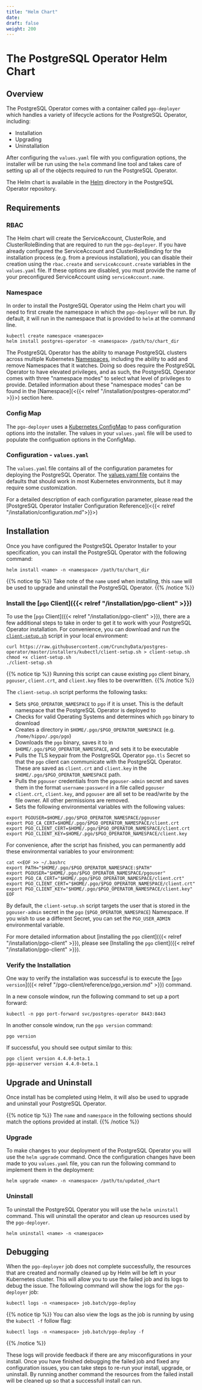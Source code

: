 ```yaml
---
title: "Helm Chart"
date:
draft: false
weight: 200
---
```


# The PostgreSQL Operator Helm Chart

## Overview

The PostgreSQL Operator comes with a container called `pgo-deployer` which
handles a variety of lifecycle actions for the PostgreSQL Operator, including:

- Installation
- Upgrading
- Uninstallation

After configuring the `values.yaml` file with you configuration options, the
installer will be run using the `helm` command line tool and takes care of
setting up all of the objects required to run the PostgreSQL Operator.

The Helm chart is available in the [Helm](https://github.com/CrunchyData/postgres-operator/tree/master/installers/helm)
directory in the PostgreSQL Operator repository.

## Requirements

### RBAC

The Helm chart will create the ServiceAccount, ClusterRole, and ClusterRoleBinding
that are required to run the `pgo-deployer`. If you have already configured the
ServiceAccount and ClusterRoleBinding for the installation process (e.g. from a
previous installation), you can disable their creation using the `rbac.create`
and `serviceAccount.create` variables in the `values.yaml` file. If these options
are disabled, you must provide the name of your preconfigured ServiceAccount using
`serviceAccount.name`.

### Namespace

In order to install the PostgreSQL Operator using the Helm chart you will need
to first create the namespace in which the `pgo-deployer` will be run. By default,
it will run in the namespace that is provided to `helm` at the command line.

```
kubectl create namespace <namespace>
helm install postgres-operator -n <namespace> /path/to/chart_dir
```

The PostgreSQL Operator has the ability to manage PostgreSQL clusters across
multiple Kubernetes [Namespaces](https://kubernetes.io/docs/concepts/overview/working-with-objects/namespaces/),
including the ability to add and remove Namespaces that it watches. Doing so
does require the PostgreSQL Operator to have elevated privileges, and as such,
the PostgreSQL Operator comes with three "namespace modes" to select what level
of privileges to provide. Detailed information about these "namespace modes"
can be found in the [Namespace](<{{< relref "/installation/postgres-operator.md" >}}>)
section here.

### Config Map

The `pgo-deployer` uses a [Kubernetes ConfigMap](https://kubernetes.io/docs/concepts/configuration/configmap/)
to pass configuration options into the installer. The values in your `values.yaml`
file will be used to populate the configuation options in the ConfigMap.

### Configuration - `values.yaml`

The `values.yaml` file contains all of the configuration parametes for deploying
the PostgreSQL Operator. The [values.yaml file](https://github.com/CrunchyData/postgres-operator/blob/master/installers/helm/postgres-operator/values.yaml) contains the defaults that
should work in most Kubernetes environments, but it may require some customization.

For a detailed description of each configuration parameter, please read the
[PostgreSQL Operator Installer Configuration Reference](<{{< relref "/installation/configuration.md">}}>)

## Installation

Once you have configured the PostgreSQL Operator Installer to your
specification, you can install the PostgreSQL Operator with the following
command:

```shell
helm install <name> -n <namespace> /path/to/chart_dir
```

{{% notice tip %}}
Take note of the `name` used when installing, this `name` will be used to
upgrade and uninstall the PostgreSQL Operator.
{{% /notice %}}

### Install the [`pgo` Client]({{< relref "/installation/pgo-client" >}})

To use the [`pgo` Client]({{< relref "/installation/pgo-client" >}}),
there are a few additional steps to take in order to get it to work with your
PostgreSQL Operator installation. For convenience, you can download and run the
[`client-setup.sh`](https://raw.githubusercontent.com/CrunchyData/postgres-operator/master/installers/kubectl/client-setup.sh)
script in your local environment:

```shell
curl https://raw.githubusercontent.com/CrunchyData/postgres-operator/master/installers/kubectl/client-setup.sh > client-setup.sh
chmod +x client-setup.sh
./client-setup.sh
```

{{% notice tip %}}
Running this script can cause existing `pgo` client binary, `pgouser`,
`client.crt`, and `client.key` files to be overwritten.
{{% /notice %}}

The `client-setup.sh` script performs the following tasks:

- Sets `$PGO_OPERATOR_NAMESPACE` to `pgo` if it is unset. This is the default
namespace that the PostgreSQL Operator is deployed to
- Checks for valid Operating Systems and determines which `pgo` binary to
download
- Creates a directory in `$HOME/.pgo/$PGO_OPERATOR_NAMESPACE` (e.g. `/home/hippo/.pgo/pgo`)
- Downloads the `pgo` binary, saves it to in `$HOME/.pgo/$PGO_OPERATOR_NAMESPACE`,
and sets it to be executable
- Pulls the TLS keypair from the PostgreSQL Operator `pgo.tls` Secret so that
the `pgo` client can communicate with the PostgreSQL Operator. These are saved
as `client.crt` and `client.key` in the `$HOME/.pgo/$PGO_OPERATOR_NAMESPACE`
path.
- Pulls the `pgouser` credentials from the `pgouser-admin` secret and saves them
in the format `username:password` in a file called `pgouser`
- `client.crt`, `client.key`, and `pgouser` are all set to be read/write by the
file owner. All other permissions are removed.
- Sets the following environmental variables with the following values:

```shell
export PGOUSER=$HOME/.pgo/$PGO_OPERATOR_NAMESPACE/pgouser
export PGO_CA_CERT=$HOME/.pgo/$PGO_OPERATOR_NAMESPACE/client.crt
export PGO_CLIENT_CERT=$HOME/.pgo/$PGO_OPERATOR_NAMESPACE/client.crt
export PGO_CLIENT_KEY=$HOME/.pgo/$PGO_OPERATOR_NAMESPACE/client.key
```

For convenience, after the script has finished, you can permanently add these
environmental variables to your environment:


```shell
cat <<EOF >> ~/.bashrc
export PATH="$HOME/.pgo/$PGO_OPERATOR_NAMESPACE:$PATH"
export PGOUSER="$HOME/.pgo/$PGO_OPERATOR_NAMESPACE/pgouser"
export PGO_CA_CERT="$HOME/.pgo/$PGO_OPERATOR_NAMESPACE/client.crt"
export PGO_CLIENT_CERT="$HOME/.pgo/$PGO_OPERATOR_NAMESPACE/client.crt"
export PGO_CLIENT_KEY="$HOME/.pgo/$PGO_OPERATOR_NAMESPACE/client.key"
EOF
```

By default, the `client-setup.sh` script targets the user that is stored in the
`pgouser-admin` secret in the `pgo` (`$PGO_OPERATOR_NAMESPACE`) Namespace. If
you wish to use a different Secret, you can set the `PGO_USER_ADMIN`
environmental variable.

For more detailed information about [installing the `pgo` client]({{< relref "/installation/pgo-client" >}}),
please see [Installing the `pgo` client]({{< relref "/installation/pgo-client" >}}).

### Verify the Installation

One way to verify the installation was successful is to execute the
[`pgo version`]({{< relref "/pgo-client/reference/pgo_version.md" >}}) command.

In a new console window, run the following command to set up a port forward:

```shell
kubectl -n pgo port-forward svc/postgres-operator 8443:8443
```

In another console window, run the `pgo version` command:

```shell
pgo version
```

If successful, you should see output similar to this:

```
pgo client version 4.4.0-beta.1
pgo-apiserver version 4.4.0-beta.1
```

## Upgrade and Uninstall

Once install has be completed using Helm, it will also be used to upgrade and 
uninstall your PostgreSQL Operator.

{{% notice tip %}}
The `name` and `namespace` in the following sections should match the options 
provided at install.
{{% /notice %}}

### Upgrade

To make changes to your deployment of the PostgreSQL Operator you will use the
`helm upgrade` command. Once the configuration changes have been made to you
`values.yaml` file, you can run the following command to implement them in the
deployment:

```shell
helm upgrade <name> -n <namespace> /path/to/updated_chart
```

### Uninstall

To uninstall the PostgreSQL Operator you will use the `helm uninstall` command.
This will uninstall the operator and clean up resources used by the `pgo-deployer`.

```shell
helm uninstall <name> -n <namespace>
```

## Debugging

When the `pgo-deployer` job does not complete successfully, the resources that 
are created and normally cleaned up by Helm will be left in your
Kubernetes cluster. This will allow you to use the failed job and its logs to
debug the issue. The following command will show the logs for the `pgo-deployer`
job:

```shell
kubectl logs -n <namespace> job.batch/pgo-deploy
```

{{% notice tip %}}
You can also view the logs as the job is running by using the `kubectl -f`
follow flag:
```shell
kubectl logs -n <namespace> job.batch/pgo-deploy -f
```
{{% /notice %}}


These logs will provide feedback if there are any misconfigurations in your
install. Once you have finished debugging the failed job and fixed any configuration
issues, you can take steps to re-run your install, upgrade, or uninstall. By
running another command the resources from the failed install will be cleaned up
so that a successfull install can run.
